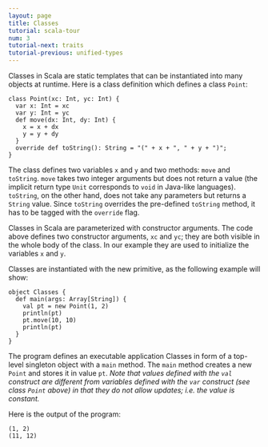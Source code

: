 ```yaml
---
layout: page
title: Classes
tutorial: scala-tour
num: 3
tutorial-next: traits
tutorial-previous: unified-types
---
```


Classes in Scala are static templates that can be instantiated into many objects at runtime.
Here is a class definition which defines a class `Point`:

    class Point(xc: Int, yc: Int) {
      var x: Int = xc
      var y: Int = yc
      def move(dx: Int, dy: Int) {
        x = x + dx
        y = y + dy
      }
      override def toString(): String = "(" + x + ", " + y + ")";
    }

The class defines two variables `x` and `y` and two methods: `move` and `toString`. `move` takes two integer arguments but does not return a value (the implicit return type `Unit` corresponds to `void` in Java-like languages). `toString`, on the other hand, does not take any parameters but returns a `String` value. Since `toString` overrides the pre-defined `toString` method, it has to be tagged with the `override` flag.

Classes in Scala are parameterized with constructor arguments. The code above defines two constructor arguments, `xc` and `yc`; they are both visible in the whole body of the class. In our example they are used to initialize the variables `x` and `y`.

Classes are instantiated with the new primitive, as the following example will show:

    object Classes {
      def main(args: Array[String]) {
        val pt = new Point(1, 2)
        println(pt)
        pt.move(10, 10)
        println(pt)
      }
    }

The program defines an executable application Classes in form of a top-level singleton object with a `main` method. The `main` method creates a new `Point` and stores it in value `pt`. _Note that values defined with the `val` construct are different from variables defined with the `var` construct (see class `Point` above) in that they do not allow updates; i.e. the value is constant._

Here is the output of the program:

    (1, 2)
    (11, 12)
